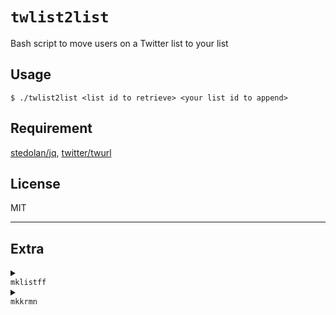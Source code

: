 # `twlist2list`

Bash script to move users on a Twitter list to your list

## Usage

```shellsession
$ ./twlist2list <list id to retrieve> <your list id to append>
```

## Requirement

[stedolan/jq](https://github.com/stedolan/jq), [twitter/twurl](https://github.com/twitter/twurl)

## License

MIT

---

## Extra

<details>
<summary>
<code>
mklistff
</code>
</summary>

Bash script to make all followings/followers jsonl of a user

## Usage

```shellsession
# make: `<screen name>.followings.jsonl`, `<screen name>.followers.jsonl`
$ ./mklistff <screen name>
```

## Requirement

[stedolan/jq](https://github.com/stedolan/jq), [twitter/twurl](https://github.com/twitter/twurl)

## License

MIT

</details>

<details>
<summary>
<code>
mkkrmn
</code>
</summary>

Bash script to generate script (`mklistkrmn`) for appending my list ([🌰🈵語ネイティブ](https://twitter.com/i/lists/1453986127161946116))

## Usage

```shellsession
$ ./mklistff Allen_Japan_No1 && ./mkkrmn && ./mklistkrmn
```

## Requirement

[stedolan/jq](https://github.com/stedolan/jq), [twitter/twurl](https://github.com/twitter/twurl)

## License

MIT

</details>


